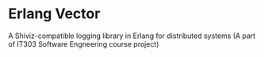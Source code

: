 # Erlang Vector

A Shiviz-compatible logging library in Erlang for distributed systems (A part of IT303 Software Engneering course project)
